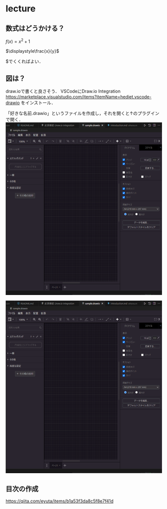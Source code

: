# lecture

## 数式はどうかける？
$f(x) = x^2 + 1$

$\displaystyle\frac{x}{y}$

$でくくればよい．

## 図は？
draw.ioで書くと良さそう．
VSCodeにDraw.io Integration https://marketplace.visualstudio.com/items?itemName=hediet.vscode-drawio 
をインストール．

「好きな名前.drawio」というファイルを作成し，それを開くと↑のプラグインで開く．
![](./sample.drawio.svg)

<img src="./sample.drawio.svg"/>

## 目次の作成
https://qiita.com/eyuta/items/b1a53f3da8c5f8e7f41d
